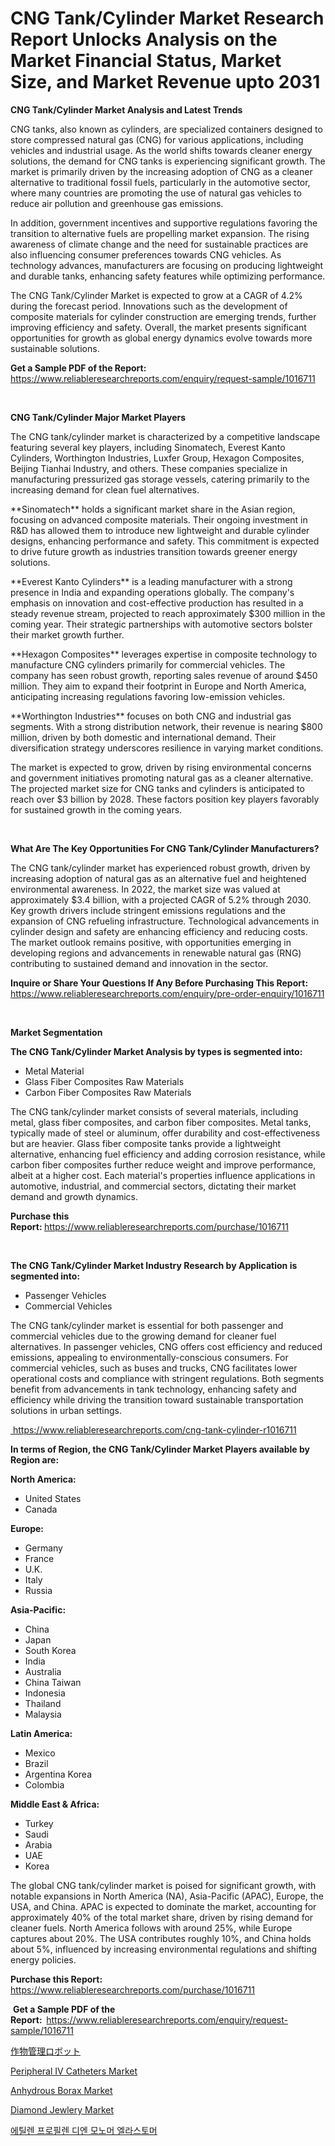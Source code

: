 <p><h1>CNG Tank/Cylinder Market Research Report Unlocks Analysis on the Market Financial Status, Market Size, and Market Revenue upto 2031</h1></p><p><strong>CNG Tank/Cylinder Market Analysis and Latest Trends</strong></p>
<p><p>CNG tanks, also known as cylinders, are specialized containers designed to store compressed natural gas (CNG) for various applications, including vehicles and industrial usage. As the world shifts towards cleaner energy solutions, the demand for CNG tanks is experiencing significant growth. The market is primarily driven by the increasing adoption of CNG as a cleaner alternative to traditional fossil fuels, particularly in the automotive sector, where many countries are promoting the use of natural gas vehicles to reduce air pollution and greenhouse gas emissions.</p><p>In addition, government incentives and supportive regulations favoring the transition to alternative fuels are propelling market expansion. The rising awareness of climate change and the need for sustainable practices are also influencing consumer preferences towards CNG vehicles. As technology advances, manufacturers are focusing on producing lightweight and durable tanks, enhancing safety features while optimizing performance.</p><p>The CNG Tank/Cylinder Market is expected to grow at a CAGR of 4.2% during the forecast period. Innovations such as the development of composite materials for cylinder construction are emerging trends, further improving efficiency and safety. Overall, the market presents significant opportunities for growth as global energy dynamics evolve towards more sustainable solutions.</p></p>
<p><strong>Get a Sample PDF of the Report:&nbsp;</strong> <a href="https://www.reliableresearchreports.com/enquiry/request-sample/1016711">https://www.reliableresearchreports.com/enquiry/request-sample/1016711</a></p>
<p>&nbsp;</p>
<p><strong>CNG Tank/Cylinder Major Market Players</strong></p>
<p><p>The CNG tank/cylinder market is characterized by a competitive landscape featuring several key players, including Sinomatech, Everest Kanto Cylinders, Worthington Industries, Luxfer Group, Hexagon Composites, Beijing Tianhai Industry, and others. These companies specialize in manufacturing pressurized gas storage vessels, catering primarily to the increasing demand for clean fuel alternatives.</p><p>**Sinomatech** holds a significant market share in the Asian region, focusing on advanced composite materials. Their ongoing investment in R&D has allowed them to introduce new lightweight and durable cylinder designs, enhancing performance and safety. This commitment is expected to drive future growth as industries transition towards greener energy solutions.</p><p>**Everest Kanto Cylinders** is a leading manufacturer with a strong presence in India and expanding operations globally. The company's emphasis on innovation and cost-effective production has resulted in a steady revenue stream, projected to reach approximately $300 million in the coming year. Their strategic partnerships with automotive sectors bolster their market growth further.</p><p>**Hexagon Composites** leverages expertise in composite technology to manufacture CNG cylinders primarily for commercial vehicles. The company has seen robust growth, reporting sales revenue of around $450 million. They aim to expand their footprint in Europe and North America, anticipating increasing regulations favoring low-emission vehicles.</p><p>**Worthington Industries** focuses on both CNG and industrial gas segments. With a strong distribution network, their revenue is nearing $800 million, driven by both domestic and international demand. Their diversification strategy underscores resilience in varying market conditions.</p><p>The market is expected to grow, driven by rising environmental concerns and government initiatives promoting natural gas as a cleaner alternative. The projected market size for CNG tanks and cylinders is anticipated to reach over $3 billion by 2028. These factors position key players favorably for sustained growth in the coming years.</p></p>
<p>&nbsp;</p>
<p><strong>What Are The Key Opportunities For CNG Tank/Cylinder Manufacturers?</strong></p>
<p><p>The CNG tank/cylinder market has experienced robust growth, driven by increasing adoption of natural gas as an alternative fuel and heightened environmental awareness. In 2022, the market size was valued at approximately $3.4 billion, with a projected CAGR of 5.2% through 2030. Key growth drivers include stringent emissions regulations and the expansion of CNG refueling infrastructure. Technological advancements in cylinder design and safety are enhancing efficiency and reducing costs. The market outlook remains positive, with opportunities emerging in developing regions and advancements in renewable natural gas (RNG) contributing to sustained demand and innovation in the sector.</p></p>
<p><strong>Inquire or Share Your Questions If Any Before Purchasing This Report:</strong> <a href="https://www.reliableresearchreports.com/enquiry/pre-order-enquiry/1016711">https://www.reliableresearchreports.com/enquiry/pre-order-enquiry/1016711</a></p>
<p>&nbsp;</p>
<p><strong>Market Segmentation</strong></p>
<p><strong>The CNG Tank/Cylinder Market Analysis by types is segmented into:</strong></p>
<p><ul><li>Metal Material</li><li>Glass Fiber Composites Raw Materials</li><li>Carbon Fiber Composites Raw Materials</li></ul></p>
<p><p>The CNG tank/cylinder market consists of several materials, including metal, glass fiber composites, and carbon fiber composites. Metal tanks, typically made of steel or aluminum, offer durability and cost-effectiveness but are heavier. Glass fiber composite tanks provide a lightweight alternative, enhancing fuel efficiency and adding corrosion resistance, while carbon fiber composites further reduce weight and improve performance, albeit at a higher cost. Each material's properties influence applications in automotive, industrial, and commercial sectors, dictating their market demand and growth dynamics.</p></p>
<p><strong>Purchase this Report:&nbsp;</strong><a href="https://www.reliableresearchreports.com/purchase/1016711">https://www.reliableresearchreports.com/purchase/1016711</a></p>
<p>&nbsp;</p>
<p><strong>The CNG Tank/Cylinder Market Industry Research by Application is segmented into:</strong></p>
<p><ul><li>Passenger Vehicles</li><li>Commercial Vehicles</li></ul></p>
<p><p>The CNG tank/cylinder market is essential for both passenger and commercial vehicles due to the growing demand for cleaner fuel alternatives. In passenger vehicles, CNG offers cost efficiency and reduced emissions, appealing to environmentally-conscious consumers. For commercial vehicles, such as buses and trucks, CNG facilitates lower operational costs and compliance with stringent regulations. Both segments benefit from advancements in tank technology, enhancing safety and efficiency while driving the transition toward sustainable transportation solutions in urban settings.</p></p>
<p><a href="https://www.reliableresearchreports.com/cng-tank-cylinder-r1016711">&nbsp;https://www.reliableresearchreports.com/cng-tank-cylinder-r1016711</a></p>
<p><strong>In terms of Region, the CNG Tank/Cylinder Market Players available by Region are:</strong></p>
<p>
    <p> <strong> North America: </strong>
        <ul>
            <li>United States</li>
            <li>Canada</li>
        </ul>
        </p> 
    <p> <strong> Europe: </strong>
        <ul>
            <li>Germany</li>
            <li>France</li>
            <li>U.K.</li>
            <li>Italy</li>
            <li>Russia</li>
        </ul>
        </p> 
    <p> <strong> Asia-Pacific: </strong>
        <ul>
            <li>China</li>
            <li>Japan</li>
            <li>South Korea</li>
            <li>India</li>
            <li>Australia</li>
            <li>China Taiwan</li>
            <li>Indonesia</li>
            <li>Thailand</li>
            <li>Malaysia</li>
        </ul>
        </p> 
    <p> <strong> Latin America: </strong>
        <ul>
            <li>Mexico</li>
            <li>Brazil</li>
            <li>Argentina Korea</li>
            <li>Colombia</li>
        </ul>
        </p> 
    <p> <strong> Middle East & Africa: </strong>
        <ul>
            <li>Turkey</li>
            <li>Saudi</li>
            <li>Arabia</li>
            <li>UAE</li>
            <li>Korea</li>
        </ul>
    </p>
    </p>
<p><p>The global CNG tank/cylinder market is poised for significant growth, with notable expansions in North America (NA), Asia-Pacific (APAC), Europe, the USA, and China. APAC is expected to dominate the market, accounting for approximately 40% of the total market share, driven by rising demand for cleaner fuels. North America follows with around 25%, while Europe captures about 20%. The USA contributes roughly 10%, and China holds about 5%, influenced by increasing environmental regulations and shifting energy policies.</p></p>
<p><strong>Purchase this Report: </strong><a href="https://www.reliableresearchreports.com/purchase/1016711">https://www.reliableresearchreports.com/purchase/1016711</a></p>
<p>&nbsp;<strong>Get a Sample PDF of the Report:&nbsp;&nbsp;</strong><a href="https://www.reliableresearchreports.com/enquiry/request-sample/1016711">https://www.reliableresearchreports.com/enquiry/request-sample/1016711</a></p>
<p><strong></strong></p>
<p><p><a href="https://medium.com/@cleveborer2023/crop-maintenance-robot-market-%E3%81%AE%E3%82%B0%E3%83%AD%E3%83%BC%E3%83%90%E3%83%AB%E5%B8%82%E5%A0%B4%E6%A6%82%E8%A6%81%E3%81%AF-%E4%B8%96%E7%95%8C%E3%81%8A%E3%82%88%E3%81%B3%E4%B8%BB%E8%A6%81%E5%B8%82%E5%A0%B4%E3%81%AB%E3%81%8A%E3%81%91%E3%82%8B%E6%A5%AD%E7%95%8C%E3%81%AB%E5%BD%B1%E9%9F%BF%E3%82%92%E4%B8%8E%E3%81%88%E3%82%8B%E4%B8%BB%E8%A6%81%E3%81%AA%E3%83%88%E3%83%AC%E3%83%B3%E3%83%89%E3%81%AB%E3%81%A4%E3%81%84%E3%81%A6-%E7%8B%AC%E8%87%AA%E3%81%AE%E8%A6%96%E7%82%B9%E3%82%92%E6%8F%90%E4%BE%9B%E3%81%97%E3%81%BE%E3%81%99-520dda88b438">作物管理ロボット</a></p><p><a href="https://github.com/AshikRahman991/Market-Research-Report-List-1/blob/main/peripheral-iv-catheters-market.md">Peripheral IV Catheters Market</a></p><p><a href="https://issuu.com/reportprime-2/docs/anhydrous-borax-market-size-2030.pp_f5062a83c3bd5e">Anhydrous Borax Market</a></p><p><a href="https://www.linkedin.com/pulse/diamond-jewlery-market-overview-regional-outlook-competitive-ntioe?trackingId=5K3s%2F64WTHSk9BNrXGhsOw%3D%3D">Diamond Jewlery Market</a></p><p><a href="https://medium.com/@hubertstyenger6685/%EC%84%B8%EA%B3%84-ethylene-propylene-diene-monomer-elastomer-market-%EC%9D%80-2024%EC%97%90%EC%84%9C-2031%EB%A1%9C-%EC%97%B0%ED%8F%89%EA%B7%A0-%EC%A6%9D%EA%B0%80%EC%9C%A8%EC%9D%84-%EB%B3%B4%EC%9D%BC-%EA%B2%83%EC%9C%BC%EB%A1%9C-%EC%98%88%EC%83%81%EB%90%A9%EB%8B%88%EB%8B%A4-e32390769436">에틸렌 프로필렌 디엔 모노머 엘라스토머</a></p></p>